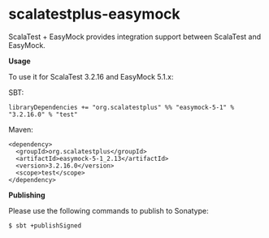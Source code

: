 # scalatestplus-easymock
 ScalaTest + EasyMock provides integration support between ScalaTest and EasyMock.

 **Usage**

To use it for ScalaTest 3.2.16 and EasyMock 5.1.x: 

SBT: 

```
libraryDependencies += "org.scalatestplus" %% "easymock-5-1" % "3.2.16.0" % "test"
```

Maven: 

```
<dependency>
  <groupId>org.scalatestplus</groupId>
  <artifactId>easymock-5-1_2.13</artifactId>
  <version>3.2.16.0</version>
  <scope>test</scope>
</dependency>
```

**Publishing**

Please use the following commands to publish to Sonatype: 

```
$ sbt +publishSigned
```

